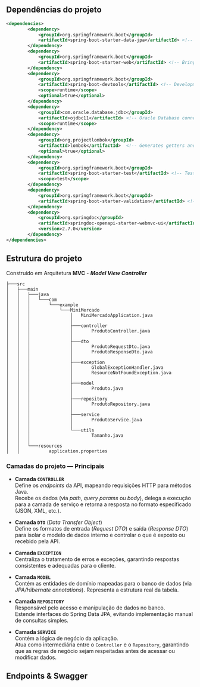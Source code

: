 ## Dependências do projeto

```xml
<dependencies>
		<dependency>
			<groupId>org.springframework.boot</groupId>
			<artifactId>spring-boot-starter-data-jpa</artifactId> <!-- Entity persistence -->
		</dependency>
		<dependency>
			<groupId>org.springframework.boot</groupId>
			<artifactId>spring-boot-starter-web</artifactId> <!-- Brings RESTful service libraries -->
		</dependency>
		<dependency>
			<groupId>org.springframework.boot</groupId>
			<artifactId>spring-boot-devtools</artifactId> <!-- Development tools -->
			<scope>runtime</scope>
			<optional>true</optional>
		</dependency>
		<dependency>
			<groupId>com.oracle.database.jdbc</groupId>
			<artifactId>ojdbc11</artifactId> <!-- Oracle Database connector -->
			<scope>runtime</scope>
		</dependency>
		<dependency>
			<groupId>org.projectlombok</groupId>
			<artifactId>lombok</artifactId>  <!-- Generates getters and setters, constructors, etc  -->
			<optional>true</optional>
		</dependency>
		<dependency>
			<groupId>org.springframework.boot</groupId>
			<artifactId>spring-boot-starter-test</artifactId> <!-- Tests  -->
			<scope>test</scope>
		</dependency>
		<dependency>
			<groupId>org.springframework.boot</groupId>
			<artifactId>spring-boot-starter-validation</artifactId> <!-- Validates request data using Jakarta Bean Validation (@NotNull, @Size, @Email) -->
		</dependency>
		<dependency>
			<groupId>org.springdoc</groupId>
			<artifactId>springdoc-openapi-starter-webmvc-ui</artifactId>  <!-- Generates OpenAPI/Swagger documentation and provides Swagger UI for API testing -->
			<version>2.7.0</version>
		</dependency>
</dependencies>
```

## Estrutura do projeto

Construído em Arquitetura **MVC** -  **_Model View Controller_**

``` 
├───src
│   ├───main
│   │   ├───java
│   │   │   └───com
│   │   │       └───example
│   │   │           └───MiniMercado
│   │   │               │   MiniMercadoApplication.java
│   │   │               │
│   │   │               ├───controller
│   │   │               │       ProdutoController.java
│   │   │               │
│   │   │               ├───dto
│   │   │               │       ProdutoRequestDto.java
│   │   │               │       ProdutoResponseDto.java
│   │   │               │
│   │   │               ├───exception
│   │   │               │       GlobalExceptionHandler.java
│   │   │               │       ResourceNotFoundException.java
│   │   │               │
│   │   │               ├───model
│   │   │               │       Produto.java
│   │   │               │
│   │   │               ├───repository
│   │   │               │       ProdutoRepository.java
│   │   │               │
│   │   │               ├───service
│   │   │               │       ProdutoService.java
│   │   │               │
│   │   │               └───utils
│   │   │                       Tamanho.java
│   │   │
│   │   └───resources
│   │           application.properties
```
### **Camadas do projeto — Principais**

- **Camada `CONTROLLER`**  
  Define os *endpoints* da API, mapeando requisições HTTP para métodos Java.  
  Recebe os dados (via *path*, *query params* ou *body*), delega a execução para a camada de serviço e retorna a resposta no formato especificado (JSON, XML, etc.).

- **Camada `DTO`** (*Data Transfer Object*)  
  Define os formatos de entrada (*Request DTO*) e saída (*Response DTO*) para isolar o modelo de dados interno e controlar o que é exposto ou recebido pela API.

- **Camada `EXCEPTION`**  
  Centraliza o tratamento de erros e exceções, garantindo respostas consistentes e adequadas para o cliente.

- **Camada `MODEL`**  
  Contém as entidades de domínio mapeadas para o banco de dados (via *JPA/Hibernate annotations*). Representa a estrutura real da tabela.

- **Camada `REPOSITORY`**  
  Responsável pelo acesso e manipulação de dados no banco.  
  Estende interfaces do Spring Data JPA, evitando implementação manual de consultas simples.

- **Camada `SERVICE`**  
  Contém a lógica de negócio da aplicação.  
  Atua como intermediária entre o `Controller` e o `Repository`, garantindo que as regras de negócio sejam respeitadas antes de acessar ou modificar dados.

## Endpoints & Swagger

<!-- Link para o Swagger no Render -->

<!-- Detalhamento dos endpoints -->
  
